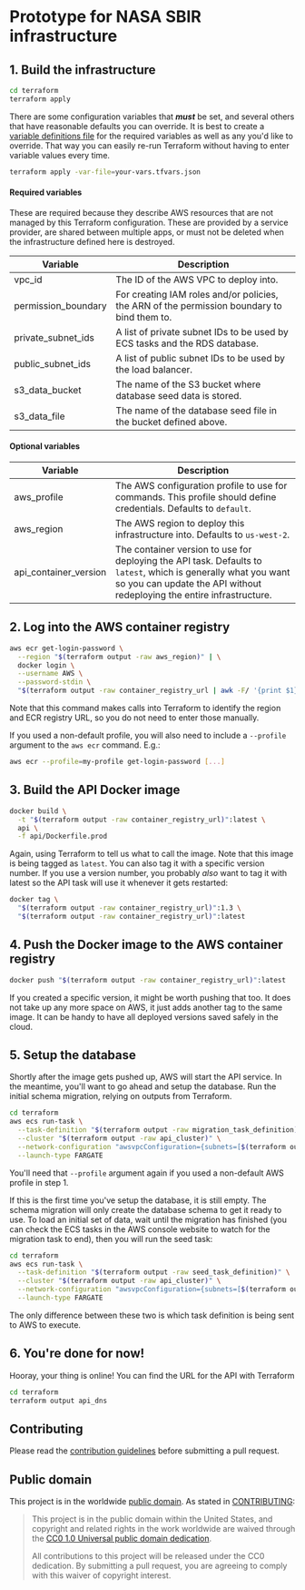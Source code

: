 # Prototype for NASA SBIR infrastructure

## 1. Build the infrastructure

```bash
cd terraform
terraform apply
```

There are some configuration variables that **_must_** be set, and several
others that have reasonable defaults you can override. It is best to create a
[variable definitions file](https://www.terraform.io/docs/language/values/variables.html#variable-definitions-tfvars-files)
for the required variables as well as any you'd like to override. That way
you can easily re-run Terraform without having to enter variable values every
time.

```bash
terraform apply -var-file=your-vars.tfvars.json
```

#### Required variables

These are required because they describe AWS resources that are not managed
by this Terraform configuration. These are provided by a service provider,
are shared between multiple apps, or must not be deleted when the
infrastructure defined here is destroyed.

| Variable            | Description                                                                                 |
| ------------------- | ------------------------------------------------------------------------------------------- |
| vpc_id              | The ID of the AWS VPC to deploy into.                                                       |
| permission_boundary | For creating IAM roles and/or policies, the ARN of the permission boundary to bind them to. |
| private_subnet_ids  | A list of private subnet IDs to be used by ECS tasks and the RDS database.                  |
| public_subnet_ids   | A list of public subnet IDs to be used by the load balancer.                                |
| s3_data_bucket      | The name of the S3 bucket where database seed data is stored.                               |
| s3_data_file        | The name of the database seed file in the bucket defined above.                             |

#### Optional variables

| Variable              | Description                                                                                                                                                                              |
| --------------------- | ---------------------------------------------------------------------------------------------------------------------------------------------------------------------------------------- |
| aws_profile           | The AWS configuration profile to use for commands. This profile should define credentials. Defaults to `default`.                                                                        |
| aws_region            | The AWS region to deploy this infrastructure into. Defaults to `us-west-2`.                                                                                                              |
| api_container_version | The container version to use for deploying the API task. Defaults to `latest`, which is generally what you want so you can update the API without redeploying the entire infrastructure. |

## 2. Log into the AWS container registry

```bash
aws ecr get-login-password \
  --region "$(terraform output -raw aws_region)" | \
  docker login \
  --username AWS \
  --password-stdin \
  "$(terraform output -raw container_registry_url | awk -F/ '{print $1}')"
```

Note that this command makes calls into Terraform to identify the region
and ECR registry URL, so you do not need to enter those manually.

If you used a non-default profile, you will also need to include a
`--profile` argument to the `aws ecr` command. E.g.:

```bash
aws ecr --profile=my-profile get-login-password [...]
```

## 3. Build the API Docker image

```bash
docker build \
  -t "$(terraform output -raw container_registry_url)":latest \
  api \
  -f api/Dockerfile.prod
```

Again, using Terraform to tell us what to call the image. Note that this
image is being tagged as `latest`. You can also tag it with a specific
version number. If you use a version number, you probably _also_ want to tag
it with latest so the API task will use it whenever it gets restarted:

```bash
docker tag \
  "$(terraform output -raw container_registry_url)":1.3 \
  "$(terraform output -raw container_registry_url)":latest
```

## 4. Push the Docker image to the AWS container registry

```bash
docker push "$(terraform output -raw container_registry_url)":latest
```

If you created a specific version, it might be worth pushing that too. It
does not take up any more space on AWS, it just adds another tag to the same
image. It can be handy to have all deployed versions saved safely in the
cloud.

## 5. Setup the database

Shortly after the image gets pushed up, AWS will start the API service. In
the meantime, you'll want to go ahead and setup the database. Run the initial
schema migration, relying on outputs from Terraform.

```bash
cd terraform
aws ecs run-task \
  --task-definition "$(terraform output -raw migration_task_definition)" \
  --cluster "$(terraform output -raw api_cluster)" \
  --network-configuration "awsvpcConfiguration={subnets=[$(terraform output -raw subnet_private)],securityGroups=[$(terraform output -raw task_security_group)],assignPublicIp=DISABLED}" \
  --launch-type FARGATE
```

You'll need that `--profile` argument again if you used a non-default AWS
profile in step 1.

If this is the first time you've setup the database, it is still empty. The
schema migration will only create the database schema to get it ready to use.
To load an initial set of data, wait until the migration has finished (you
can check the ECS tasks in the AWS console website to watch for the migration
task to end), then you will run the seed task:

```bash
cd terraform
aws ecs run-task \
  --task-definition "$(terraform output -raw seed_task_definition)" \
  --cluster "$(terraform output -raw api_cluster)" \
  --network-configuration "awsvpcConfiguration={subnets=[$(terraform output -raw subnet_private)],securityGroups=[$(terraform output -raw task_security_group)],assignPublicIp=DISABLED}" \
  --launch-type FARGATE
```

The only difference between these two is which task definition is being sent
to AWS to execute.

## 6. You're done for now!

Hooray, your thing is online! You can find the URL for the API with Terraform

```bash
cd terraform
terraform output api_dns
```

## Contributing

Please read the [contribution guidelines](CONTRIBUTING.md) before submitting a
pull request.

## Public domain

This project is in the worldwide [public domain](LICENSE.md). As stated in [CONTRIBUTING](CONTRIBUTING.md):

> This project is in the public domain within the United States, and copyright and related
> rights in the work worldwide are waived through the
> [CC0 1.0 Universal public domain dedication](https://creativecommons.org/publicdomain/zero/1.0/).
>
> All contributions to this project will be released under the CC0 dedication. By submitting a pull
> request, you are agreeing to comply with this waiver of copyright interest.
